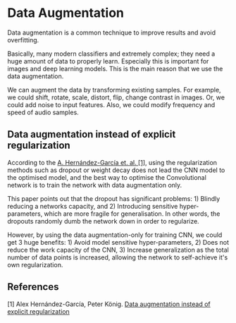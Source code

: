 # Data Augmentation

Data augmentation is a common technique to improve results and avoid overfitting.

Basically, many modern classifiers and extremely complex; they need a huge amount of data to properly learn.
Especially this is important for images and deep learning models.
This is the main reason that we use the data augmentation.

We can augment the data by transforming existing samples.
For example, we could shift, rotate, scale, distort, flip, change contrast in images.
Or, we could add noise to input features.
Also, we could modify frequency and speed of audio samples.

## Data augmentation instead of explicit regularization

According to the [A. Hernández-García et. al. [1]](https://arxiv.org/abs/1806.03852), using the regularization methods such as dropout or weight decay does not lead the CNN model to the optimised model, and the best way to optimise the Convolutional network is to train the network with data augmentation only.

This paper points out that the dropout has significant problems: 1) Blindly reducing a networks capacity, and 2) Introducing sensitive hyper-parameters, which are more fragile for generalisation. In other words, the dropouts randomly dumb the network down in order to regularize.

However, by using the data augmentation-only for training CNN, we could get 3 huge benefits: 1) Avoid model sensitive hyper-parameters, 2) Does not reduce the work capacity of the CNN, 3) Increase generalization as the total number of data points is increased, allowing the network to self-achieve it's own regularization.

## References

[1] Alex Hernández-García, Peter König. [Data augmentation instead of explicit regularization](https://arxiv.org/abs/1806.03852)
